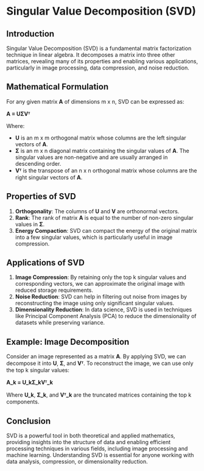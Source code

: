 # Singular Value Decomposition (SVD)

## Introduction
Singular Value Decomposition (SVD) is a fundamental matrix factorization technique in linear algebra. It decomposes a matrix into three other matrices, revealing many of its properties and enabling various applications, particularly in image processing, data compression, and noise reduction.

## Mathematical Formulation
For any given matrix **A** of dimensions m x n, SVD can be expressed as:

**A = UΣVᵀ**

Where:
- **U** is an m x m orthogonal matrix whose columns are the left singular vectors of **A**.
- **Σ** is an m x n diagonal matrix containing the singular values of **A**. The singular values are non-negative and are usually arranged in descending order.
- **Vᵀ** is the transpose of an n x n orthogonal matrix whose columns are the right singular vectors of **A**.

## Properties of SVD
1. **Orthogonality**: The columns of **U** and **V** are orthonormal vectors.
2. **Rank**: The rank of matrix **A** is equal to the number of non-zero singular values in **Σ**.
3. **Energy Compaction**: SVD can compact the energy of the original matrix into a few singular values, which is particularly useful in image compression.

## Applications of SVD
1. **Image Compression**: By retaining only the top k singular values and corresponding vectors, we can approximate the original image with reduced storage requirements.
2. **Noise Reduction**: SVD can help in filtering out noise from images by reconstructing the image using only significant singular values.
3. **Dimensionality Reduction**: In data science, SVD is used in techniques like Principal Component Analysis (PCA) to reduce the dimensionality of datasets while preserving variance.

## Example: Image Decomposition
Consider an image represented as a matrix **A**. By applying SVD, we can decompose it into **U**, **Σ**, and **Vᵀ**. To reconstruct the image, we can use only the top k singular values:

**A_k = U_kΣ_kVᵀ_k**

Where **U_k**, **Σ_k**, and **Vᵀ_k** are the truncated matrices containing the top k components.

## Conclusion
SVD is a powerful tool in both theoretical and applied mathematics, providing insights into the structure of data and enabling efficient processing techniques in various fields, including image processing and machine learning. Understanding SVD is essential for anyone working with data analysis, compression, or dimensionality reduction.